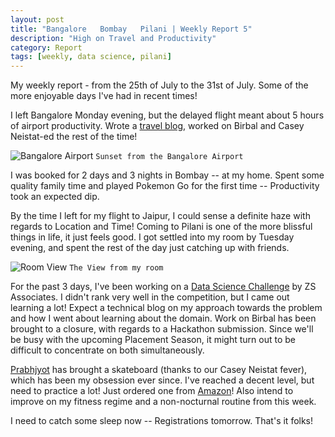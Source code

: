 ```yaml
---
layout: post
title: "Bangalore   Bombay   Pilani | Weekly Report 5"
description: "High on Travel and Productivity"
category: Report
tags: [weekly, data science, pilani]
---
```


My weekly report - from the 25th of July to the 31st of July. Some of the more enjoyable days I've had in recent times!

I left Bangalore Monday evening, but the delayed flight meant about 5 hours of airport productivity. Wrote a [travel blog](https://shubh24.github.io/travel/2016/07/25/nandi-hills-bengalurus-favourite-weekend-escapade), worked on Birbal and Casey Neistat-ed the rest of the time! 

![Bangalore Airport]({{site.baseurl}}/images/bangalore_sunset.jpg)
`Sunset from the Bangalore Airport`

I was booked for 2 days and 3 nights in Bombay -- at my home. Spent some quality family time and played Pokemon Go for the first time -- Productivity took an expected dip. 

By the time I left for my flight to Jaipur, I could sense a definite haze with regards to Location and Time! Coming to Pilani is one of the more blissful things in life, it just feels good. I got settled into my room by Tuesday evening, and spent the rest of the day just catching up with friends. 

![Room View]({{site.baseurl}}/images/room_view.jpg)
`The View from my room`

For the past 3 days, I've been working on a [Data Science Challenge](https://www.hackerrank.com/contests/zscontest/challenges/predict-annual-revenue/) by ZS Associates. I didn't rank very well in the competition, but I came out learning a lot! Expect a technical blog on my approach towards the problem and how I went about learning about the domain. Work on Birbal has been brought to a closure, with regards to a Hackathon submission. Since we'll be busy with the upcoming Placement Season, it might turn out to be difficult to concentrate on both simultaneously.  

[Prabhjyot](https://github.com/psdh) has brought a skateboard (thanks to our Casey Neistat fever), which has been my obsession ever since. I've reached a decent level, but need to practice a lot! Just ordered one from [Amazon](http://www.amazon.in/dp/B00I2NE5QC/ref=pe_386221_143748981_TE_item)! Also intend to improve on my fitness regime and a non-nocturnal routine from this week. 

I need to catch some sleep now -- Registrations tomorrow. That's it folks! 
